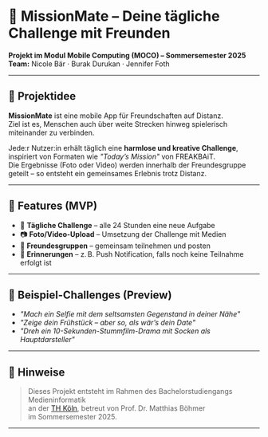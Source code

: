 # 🎯 MissionMate – Deine tägliche Challenge mit Freunden

**Projekt im Modul Mobile Computing (MOCO) – Sommersemester 2025**  
**Team:** Nicole Bär · Burak Durukan · Jennifer Foth

---

## 🧠 Projektidee

**MissionMate** ist eine mobile App für Freundschaften auf Distanz.  
Ziel ist es, Menschen auch über weite Strecken hinweg spielerisch miteinander zu verbinden.

Jede:r Nutzer:in erhält täglich eine **harmlose und kreative Challenge**, inspiriert von Formaten wie *"Today’s Mission"* von FREAKBAiT.  
Die Ergebnisse (Foto oder Video) werden innerhalb der Freundesgruppe geteilt – so entsteht ein gemeinsames Erlebnis trotz Distanz.

---

## 🚀 Features (MVP)

- 📲 **Tägliche Challenge** – alle 24 Stunden eine neue Aufgabe
- 📷 **Foto/Video-Upload** – Umsetzung der Challenge mit Medien
- 👥 **Freundesgruppen** – gemeinsam teilnehmen und posten
- 🔔 **Erinnerungen** – z. B. Push Notification, falls noch keine Teilnahme erfolgt ist

---

## 📸 Beispiel-Challenges (Preview)

- *"Mach ein Selfie mit dem seltsamsten Gegenstand in deiner Nähe"*
- *"Zeige dein Frühstück – aber so, als wär’s dein Date"*
- *"Dreh ein 10-Sekunden-Stummfilm-Drama mit Socken als Hauptdarsteller"*

---

## 📣 Hinweise

> Dieses Projekt entsteht im Rahmen des Bachelorstudiengangs Medieninformatik  
> an der [TH Köln](https://www.th-koeln.de), betreut von Prof. Dr. Matthias Böhmer  
> im Sommersemester 2025.

---
